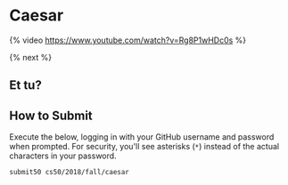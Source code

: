 # Caesar

{% video https://www.youtube.com/watch?v=Rg8P1wHDc0s %}

{% next %}

## Et tu?

## How to Submit

Execute the below, logging in with your GitHub username and password when prompted. For security, you'll see asterisks (`*`) instead of the actual characters in your password.

```
submit50 cs50/2018/fall/caesar
```
